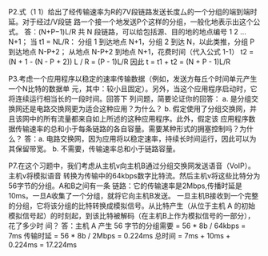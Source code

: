 P2.式（1 1）给出了经传输速率为R的7V段链路发送长度厶的一个分组的端到端时延。对于经过/V段链 
   路一个接一个地发送P个这样的分组，一般化地表示出这个公式。
   答：(N+P−1)L/R
    共 N 段链路，可以给包括源、目的地的地点编号 1 2 … N+1；
    当 t1 = NL/R：
    分组 1 到达地点 N+1，分组 2 到达 N，以此类推，分组 P 到达地点 N-P+2；
    从地点 N-P+2 到地点 N+1，花费时间（代入公式 1-1） t2 = (N + 1 - (N - P + 2)) L / R = (P - 1)L/R
    因此 t = t1 + t2 = (N + P - 1)L/R
    
P3.考虑一个应用程序以稳定的速率传输数据（例如，发送方每丘个时间单元产生一个N比特的数据单 
   元，其中：较小且固定）。另外，当这个应用程序启动时，它将连续运行相当长的一段时间。回答下 
   列问题，简要论证你的回答： 
   a. 是分组交换网还是电路交换网更为适合这种应用？为什么？ 
   b. 假定使用了分组交换网，并且该网中的所有流量都来自如上所述的这种应用程序。此外，假定该 
   应用程序数据传输速率的总和小于每条链路的各自容量。需要某种形式的拥塞控制吗？为什么？
   答：a.
       电路交换网，因为应用将以稳定速率，持续长时间运行，因此可以为其保留带宽。
       b.
       不需要，传输速率总和小于链路容量。
       
P7.在这个习题中，我们考虑从主机v向主机B通过分组交换网发送语音（VoIP）。主机v将模拟语音 
   转换为传输中的64kbps数字比特流。然后主机v将这些比特分为56字节的分组。A和B之间有一条 
   链路：它的传输速率是2Mbps,传播时延是10ms。一旦A收集了一个分组，就将它向主机B发送。 
   一旦主机B接收到一个完整的分组，它将该分组的比特转换成模拟信号。从比特产生（从位于主机 A
   的初始模拟信号起）的时刻起，到该比特被解码（在主机B上作为模拟信号的一部分），花了多少时
   间？ 
   答：主机 A 产生 56 字节的分组需要 = 56 * 8b / 64kbps = 7ms
      传输时延 = 56 * 8b / 2Mbps = 0.224ms
      总时间 = 7ms + 10ms + 0.224ms = 17.224ms

